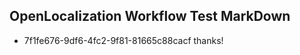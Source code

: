 ## OpenLocalization Workflow Test MarkDown
* 7f1fe676-9df6-4fc2-9f81-81665c88cacf thanks!

<!--HONumber=Jul16_HO2-->


